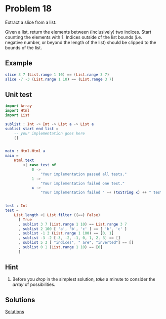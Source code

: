 # Problem 18

Extract a slice from a list.

Given a list, return the elements between \(inclusively\) two indices. Start counting the elements with 1. Indices outside of the list bounds \(i.e. negative number, or beyond the length of the list\) should be clipped to the bounds of the list.

## Example

```elm
slice 3 7 (List.range 1 10) == (List.range 3 7) 
slice -7 -3 (List.range 1 10) == (List.range 3 7)
```

## Unit test

```elm
import Array
import Html
import List

sublist : Int -> Int -> List a -> List a 
sublist start end list = 
    -- your implementation goes here
    []


main : Html.Html a 
main =
    Html.text
        <| case test of 
            0 -> 
                "Your implementation passed all tests."
            1 -> 
                "Your implementation failed one test."
            x -> 
                "Your implementation failed " ++ (toString x) ++ " tests."


test : Int
test =
    List.length <| List.filter ((==) False)
      [ True
      , sublist 3 7 (List.range 1 10) == List.range 3 7
      , sublist 2 100 [ 'a', 'b', 'c' ] == [ 'b', 'c' ]
      , sublist -1 2 (List.range 1 100) == [0, 1]
      , sublist -3 -2 [-3, -2, -1, 0, 1, 2, 3] == []
      , sublist 5 3 [ "indices", " are", "inverted"] == []
      , sublist 0 1 (List.range 1 10) == [0]
      ]
```

## Hint

1. Before you _drop_ in the simplest solution, _take_ a minute to consider the _array_ of possibilities.

## Solutions

[Solutions](../s/s18.md)

